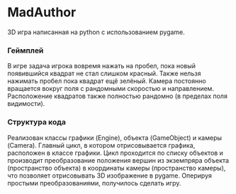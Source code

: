 # MadAuthor
3D игра написанная на python с использованием pygame.

### Геймплей
В игре задача игрока вовремя нажать на пробел, пока новый появившийся квадрат не стал слишком красный. Также нельзя
нажимать пробел пока квадрат ещё зелёный.
Камера постоянно вращается вокруг поля с рандомными скоростью и направлением. Расположение квадратов также полностью рандомно (в пределах поля видимости).

### Структура кода
Реализован классы графики (Engine), объекта (GameObject) и камеры (Camera).
Главный цикл, в котором отрисовывается графика, расположен в классе графики.
Цикл проходится по списку объектов и производит преобразование положения вершин из экземпряра объекта (пространство объекта)
в координаты камеры (пространство камеры), что позволяет отрисовывать 3D изображение в pygame.
Оперируя простыми преобразованиями, получилось сделать игру.
